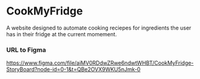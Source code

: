 # CookMyFridge
A website designed to automate cooking reciepes for ingredients the user has
in their fridge at the current momement.

### URL to Figma
https://www.figma.com/file/aiMV0RDdwZRwe6ndwtWHBT/CookMyFridge-StoryBoard?node-id=0-1&t=QBe2OVX9WKU5nJmk-0
